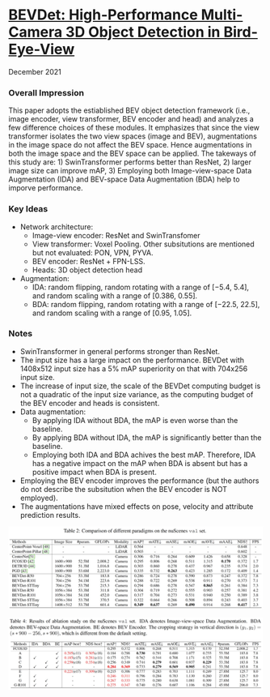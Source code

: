 # [BEVDet: High-Performance Multi-Camera 3D Object Detection in Bird-Eye-View](https://arxiv.org/pdf/2112.11790.pdf) 

December 2021



### Overall Impression

This paper adopts the estiablished BEV object detection framework (i.e., image encoder, view transformer, BEV encoder and head) and analyzes a few difference choices of these modules. It emphasizes that since the view transformer isolates the two view spaces (image and BEV), augmentations in the image space do not affect the BEV space. Hence augmentations in both the image space and the BEV space can be applied. The takeways of this study are: 1) SwinTransformer performs better than ResNet, 2) larger image size can improve mAP, 3) Employing both Image-view-space Data Augmentation (IDA) and BEV-space Data Augmentation (BDA) help to imporve performance.

### Key Ideas

- Network architecture:
  - Image-view encoder: ResNet and SwinTransfomer
  - View transformer: Voxel Pooling. Other subsitutions are mentioned but not evaluated: PON, VPN, PYVA.
  - BEV encoder: ResNet + FPN-LSS.
  - Heads: 3D object detection head
- Augmentation: 
  - IDA: random flipping, random rotating with a range of [−5.4, 5.4], and random scaling with a range of [0.386, 0.55].
  - BDA:  random flipping, random rotating with a range of [−22.5, 22.5], and random scaling with a range of [0.95, 1.05].

### Notes

- SwinTransformer in general performs stronger than ResNet.
- The input size has a large impact on the performance. BEVDet with 1408x512 input size has a 5% mAP superiority on that with 704x256 input size.
- The increase of input size, the scale of the BEVDet computing budget is not a quadratic of the input size variance, as the computing budget of the BEV encoder and heads is consistent.
- Data augmentation:
  - By applying IDA without BDA, the mAP is even worse than the baseline.
  - By applying BDA without IDA, the mAP is significantly better than the baseline.
  - Employing both IDA and BDA achives the best mAP. Therefore, IDA has a negative impact on the mAP when BDA is absent but has a positive impact when BDA is present.
- Employing the BEV encoder improves the performance (but the authors do not describe the subsitution when the BEV encoder is NOT employed).
- The augmentations have mixed effects on pose, velocity and attribute prediction results. 

<p align="center"> <img src="../resources/images/bevdet_benchmark.jpg" width="1024" /> </p>

<p align="center"> <img src="../resources/images/bevdet_ablation.jpg" width="1024" /> </p>

